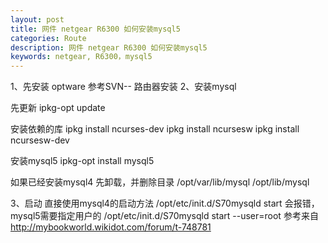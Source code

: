 ```yaml
---
layout: post
title: 网件 netgear R6300 如何安装mysql5
categories: Route
description: 网件 netgear R6300 如何安装mysql5
keywords: netgear, R6300，mysql5
---
```


1、先安装 optware
参考SVN-- 路由器安装
2、安装mysql

先更新
ipkg-opt update 

安装依赖的库
ipkg install ncurses-dev
ipkg install ncursesw
ipkg install ncursesw-dev

安装mysql5
ipkg-opt install mysql5

如果已经安装mysql4  先卸载，并删除目录 /opt/var/lib/mysql   /opt/lib/mysql

3、启动
直接使用mysql4的启动方法  /opt/etc/init.d/S70mysqld start 会报错，
mysql5需要指定用户的
/opt/etc/init.d/S70mysqld start --user=root
参考来自  http://mybookworld.wikidot.com/forum/t-748781
